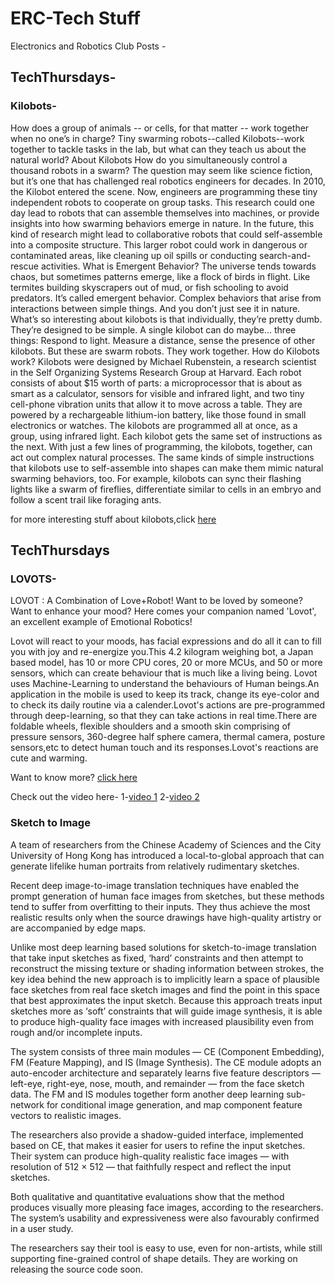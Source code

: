 # ERC-Tech Stuff
Electronics and Robotics Club Posts -

## TechThursdays-
### Kilobots-
How does a group of animals -- or cells, for that matter -- work together when no one’s in charge? Tiny swarming robots--called Kilobots--work together to tackle tasks in the lab, but what can they teach us about the natural world?
About Kilobots
How do you simultaneously control a thousand robots in a swarm? The question may seem like science fiction, but it’s one that has challenged real robotics engineers for decades.
In 2010, the Kilobot entered the scene. Now, engineers are programming these tiny independent robots to cooperate on group tasks. This research could one day lead to robots that can assemble themselves into machines, or provide insights into how swarming behaviors emerge in nature.
In the future, this kind of research might lead to collaborative robots that could self-assemble into a composite structure. This larger robot could work in dangerous or contaminated areas, like cleaning up oil spills or conducting search-and-rescue activities.
What is Emergent Behavior?
The universe tends towards chaos, but sometimes patterns emerge, like a flock of birds in flight. Like termites building skyscrapers out of mud, or fish schooling to avoid predators.
It’s called emergent behavior. Complex behaviors that arise from interactions between simple things. And you don’t just see it in nature.
What’s so interesting about kilobots is that individually, they’re pretty dumb.
They’re designed to be simple. A single kilobot can do maybe... three things: Respond to light. Measure a distance, sense the presence of other kilobots. 
But these are swarm robots. They work together.
How do Kilobots work?
Kilobots were designed by Michael Rubenstein, a research scientist in the Self Organizing Systems Research Group at Harvard. Each robot consists of about $15 worth of parts: a microprocessor that is about as smart as a calculator, sensors for visible and infrared light, and two tiny cell-phone vibration units that allow it to move across a table. They are powered by a rechargeable lithium-ion battery, like those found in small electronics or watches.
The kilobots are programmed all at once, as a group, using infrared light. Each kilobot gets the same set of instructions as the next. With just a few lines of programming, the kilobots, together, can act out complex natural processes.
The same kinds of simple instructions that kilobots use to self-assemble into shapes can make them mimic natural swarming behaviors, too. For example, kilobots can sync their flashing lights like a swarm of fireflies, differentiate similar to cells in an embryo and follow a scent trail like foraging ants.

for more interesting stuff about kilobots,click [here](https://youtu.be/QXNVZJ3KUsA)

## TechThursdays
### LOVOTS-
LOVOT : A Combination of Love+Robot!
Want to be loved by someone? Want to enhance your mood?
Here comes your companion named 'Lovot', an excellent example of Emotional Robotics!

Lovot will react to your moods, has facial expressions and do all it can to fill you with joy and re-energize you.This 4.2 kilogram weighing bot, a Japan based model, has 10 or more CPU cores, 20 or more MCUs, and 50 or more sensors, which can create behaviour that is much like a living being.
Lovot uses Machine-Learning to understand the behaviours of Human beings.An application in the mobile is used to keep its track, change its eye-color and to check its daily routine via a calender.Lovot's actions are pre-programmed through deep-learning, so that they can take actions in real time.There are foldable wheels, flexible shoulders and a smooth skin comprising of pressure sensors, 360-degree half sphere camera, thermal camera, posture sensors,etc to detect human touch and its responses.Lovot's reactions are cute and warming.

Want to know more? 
[click here](https://lovot.life/en/technology/)
  
Check out the video here-
1-[video 1](https://www.youtube.com/watch?v=PoxdaQzdx3I)
2-[video 2](https://www.youtube.com/watch?v=U_kijW18EVU)

### Sketch to Image
A team of researchers from the Chinese Academy of Sciences and the City University of Hong Kong has introduced a local-to-global approach that can generate lifelike human portraits from relatively rudimentary sketches.

Recent deep image-to-image translation techniques have enabled the prompt generation of human face images from sketches, but these methods tend to suffer from overfitting to their inputs. They thus achieve the most realistic results only when the source drawings have high-quality artistry or are accompanied by edge maps.

Unlike most deep learning based solutions for sketch-to-image translation that take input sketches as fixed, ‘hard’ constraints and then attempt to reconstruct the missing texture or shading information between strokes, the key idea behind the new approach is to implicitly learn a space of plausible face sketches from real face sketch images and find the point in this space that best approximates the input sketch. Because this approach treats input sketches more as ‘soft’ constraints that will guide image synthesis, it is able to produce high-quality face images with increased plausibility even from rough and/or incomplete inputs.

The system consists of three main modules — CE (Component Embedding), FM (Feature Mapping), and IS (Image Synthesis). The CE module adopts an auto-encoder architecture and separately learns five feature descriptors — left-eye, right-eye, nose, mouth, and remainder — from the face sketch data. The FM and IS modules together form another deep learning sub-network for conditional image generation, and map component feature vectors to realistic images.

The researchers also provide a shadow-guided interface, implemented based on CE, that makes it easier for users to refine the input sketches. Their system can produce high-quality realistic face images — with resolution of 512 × 512 — that faithfully respect and reflect the input sketches.

Both qualitative and quantitative evaluations show that the method produces visually more pleasing face images, according to the researchers. The system’s usability and expressiveness were also favourably confirmed in a user study.

The researchers say their tool is easy to use, even for non-artists, while still supporting fine-grained control of shape details. They are working on releasing the source code soon.

